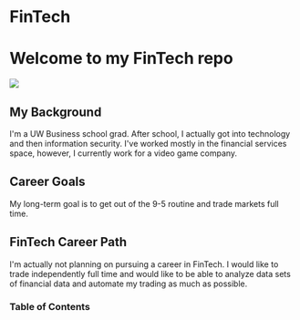 # FinTech

# Welcome to my FinTech repo

[<img src="https://bizclik-cms-prod.s3.eu-west-2.amazonaws.com/images/4x6y77apka9x72qa-thrash/GettyImages-974158260.jpeg">](https://bizclik-cms-prod.s3.eu-west-2.amazonaws.com/)

## My Background

I'm a UW Business school grad. After school, I actually got into technology and then information security. I've worked mostly in the financial services space, however, I currently work for a video game company.

## Career Goals

My long-term goal is to get out of the 9-5 routine and trade markets full time.

## FinTech Career Path

I'm actually not planning on pursuing a career in FinTech. I would like to trade independently full time and would like to be able to analyze data sets of financial data and automate my trading as much as possible.

### Table of Contents

[<a href="https://github.com/kbodana/FinTech/tree/master/code">](https://github.com/)

[<a href="https://github.com/kbodana/FinTech/tree/master/data">](https://github.com/)

[<a href="https://github.com/kbodana/FinTech/tree/master/images">](https://github.com/)

[<a href="https://github.com/kbodana/FinTech/tree/master/references">](https://github.com/)